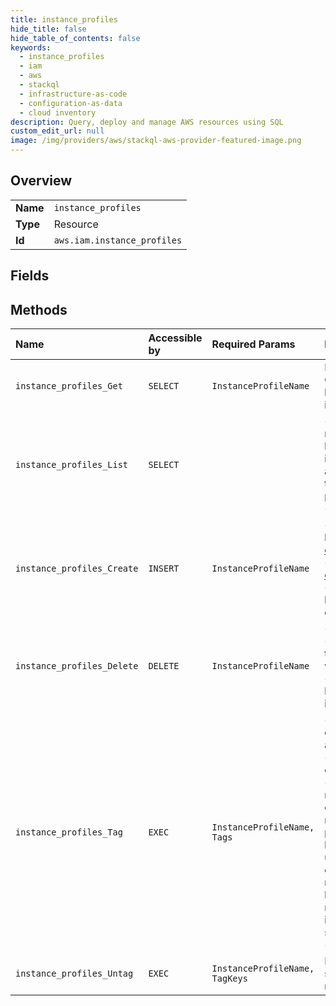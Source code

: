 ```yaml
---
title: instance_profiles
hide_title: false
hide_table_of_contents: false
keywords:
  - instance_profiles
  - iam
  - aws    
  - stackql
  - infrastructure-as-code
  - configuration-as-data
  - cloud inventory
description: Query, deploy and manage AWS resources using SQL
custom_edit_url: null
image: /img/providers/aws/stackql-aws-provider-featured-image.png
---
```

  
    

## Overview
<table><tbody>
<tr><td><b>Name</b></td><td><code>instance_profiles</code></td></tr>
<tr><td><b>Type</b></td><td>Resource</td></tr>
<tr><td><b>Id</b></td><td><code>aws.iam.instance_profiles</code></td></tr>
</tbody></table>

## Fields
## Methods
| Name | Accessible by | Required Params | Description |
|:-----|:--------------|:----------------|:------------|
| `instance_profiles_Get` | `SELECT` | `InstanceProfileName` |  Retrieves information about the specified instance profile, including the instance profile's path, GUID, ARN, and role. For more information about instance profiles, see &lt;a href="https://docs.aws.amazon.com/IAM/latest/UserGuide/AboutInstanceProfiles.html"&gt;About instance profiles&lt;/a&gt; in the &lt;i&gt;IAM User Guide&lt;/i&gt;. |
| `instance_profiles_List` | `SELECT` |  | &lt;p&gt;Lists the instance profiles that have the specified path prefix. If there are none, the operation returns an empty list. For more information about instance profiles, see &lt;a href="https://docs.aws.amazon.com/IAM/latest/UserGuide/AboutInstanceProfiles.html"&gt;About instance profiles&lt;/a&gt;.&lt;/p&gt; &lt;note&gt; &lt;p&gt;IAM resource-listing operations return a subset of the available attributes for the resource. For example, this operation does not return tags, even though they are an attribute of the returned object. To view all of the information for an instance profile, see &lt;a&gt;GetInstanceProfile&lt;/a&gt;.&lt;/p&gt; &lt;/note&gt; &lt;p&gt;You can paginate the results using the &lt;code&gt;MaxItems&lt;/code&gt; and &lt;code&gt;Marker&lt;/code&gt; parameters.&lt;/p&gt; |
| `instance_profiles_Create` | `INSERT` | `InstanceProfileName` | &lt;p&gt; Creates a new instance profile. For information about instance profiles, see &lt;a href="https://docs.aws.amazon.com/IAM/latest/UserGuide/id_roles_use_switch-role-ec2.html"&gt;Using roles for applications on Amazon EC2&lt;/a&gt; in the &lt;i&gt;IAM User Guide&lt;/i&gt;, and &lt;a href="https://docs.aws.amazon.com/AWSEC2/latest/UserGuide/iam-roles-for-amazon-ec2.html#ec2-instance-profile"&gt;Instance profiles&lt;/a&gt; in the &lt;i&gt;Amazon EC2 User Guide&lt;/i&gt;.&lt;/p&gt; &lt;p&gt; For information about the number of instance profiles you can create, see &lt;a href="https://docs.aws.amazon.com/IAM/latest/UserGuide/reference_iam-quotas.html"&gt;IAM object quotas&lt;/a&gt; in the &lt;i&gt;IAM User Guide&lt;/i&gt;.&lt;/p&gt; |
| `instance_profiles_Delete` | `DELETE` | `InstanceProfileName` | &lt;p&gt;Deletes the specified instance profile. The instance profile must not have an associated role.&lt;/p&gt; &lt;important&gt; &lt;p&gt;Make sure that you do not have any Amazon EC2 instances running with the instance profile you are about to delete. Deleting a role or instance profile that is associated with a running instance will break any applications running on the instance.&lt;/p&gt; &lt;/important&gt; &lt;p&gt;For more information about instance profiles, see &lt;a href="https://docs.aws.amazon.com/IAM/latest/UserGuide/AboutInstanceProfiles.html"&gt;About instance profiles&lt;/a&gt;.&lt;/p&gt; |
| `instance_profiles_Tag` | `EXEC` | `InstanceProfileName, Tags` | &lt;p&gt;Adds one or more tags to an IAM instance profile. If a tag with the same key name already exists, then that tag is overwritten with the new value.&lt;/p&gt; &lt;p&gt;Each tag consists of a key name and an associated value. By assigning tags to your resources, you can do the following:&lt;/p&gt; &lt;ul&gt; &lt;li&gt; &lt;p&gt; &lt;b&gt;Administrative grouping and discovery&lt;/b&gt; - Attach tags to resources to aid in organization and search. For example, you could search for all resources with the key name &lt;i&gt;Project&lt;/i&gt; and the value &lt;i&gt;MyImportantProject&lt;/i&gt;. Or search for all resources with the key name &lt;i&gt;Cost Center&lt;/i&gt; and the value &lt;i&gt;41200&lt;/i&gt;. &lt;/p&gt; &lt;/li&gt; &lt;li&gt; &lt;p&gt; &lt;b&gt;Access control&lt;/b&gt; - Include tags in IAM user-based and resource-based policies. You can use tags to restrict access to only an IAM instance profile that has a specified tag attached. For examples of policies that show how to use tags to control access, see &lt;a href="https://docs.aws.amazon.com/IAM/latest/UserGuide/access_tags.html"&gt;Control access using IAM tags&lt;/a&gt; in the &lt;i&gt;IAM User Guide&lt;/i&gt;.&lt;/p&gt; &lt;/li&gt; &lt;/ul&gt; &lt;note&gt; &lt;ul&gt; &lt;li&gt; &lt;p&gt;If any one of the tags is invalid or if you exceed the allowed maximum number of tags, then the entire request fails and the resource is not created. For more information about tagging, see &lt;a href="https://docs.aws.amazon.com/IAM/latest/UserGuide/id_tags.html"&gt;Tagging IAM resources&lt;/a&gt; in the &lt;i&gt;IAM User Guide&lt;/i&gt;.&lt;/p&gt; &lt;/li&gt; &lt;li&gt; &lt;p&gt;Amazon Web Services always interprets the tag &lt;code&gt;Value&lt;/code&gt; as a single string. If you need to store an array, you can store comma-separated values in the string. However, you must interpret the value in your code.&lt;/p&gt; &lt;/li&gt; &lt;/ul&gt; &lt;/note&gt; |
| `instance_profiles_Untag` | `EXEC` | `InstanceProfileName, TagKeys` | Removes the specified tags from the IAM instance profile. For more information about tagging, see &lt;a href="https://docs.aws.amazon.com/IAM/latest/UserGuide/id_tags.html"&gt;Tagging IAM resources&lt;/a&gt; in the &lt;i&gt;IAM User Guide&lt;/i&gt;. |
